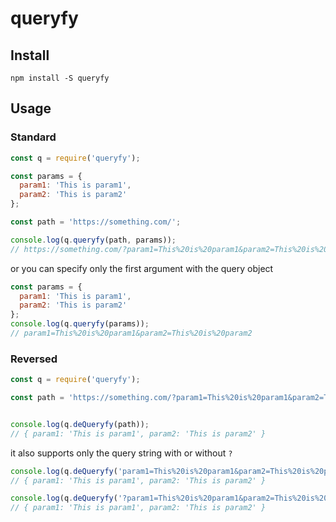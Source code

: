 # queryfy

## Install
```
npm install -S queryfy
```

## Usage

### Standard

```js
const q = require('queryfy');

const params = {
  param1: 'This is param1',
  param2: 'This is param2'
};

const path = 'https://something.com/';

console.log(q.queryfy(path, params));
// https://something.com/?param1=This%20is%20param1&param2=This%20is%20param2
```

or you can specify only the first argument with the query object

```js
const params = {
  param1: 'This is param1',
  param2: 'This is param2'
};
console.log(q.queryfy(params));
// param1=This%20is%20param1&param2=This%20is%20param2
```

### Reversed

```js
const q = require('queryfy');

const path = 'https://something.com/?param1=This%20is%20param1&param2=This%20is%20param2';


console.log(q.deQueryfy(path));
// { param1: 'This is param1', param2: 'This is param2' }
```
it also supports only the query string with or without `?`

```js
console.log(q.deQueryfy('param1=This%20is%20param1&param2=This%20is%20param2'));
// { param1: 'This is param1', param2: 'This is param2' }

console.log(q.deQueryfy('?param1=This%20is%20param1&param2=This%20is%20param2'));
// { param1: 'This is param1', param2: 'This is param2' }
```

